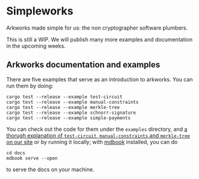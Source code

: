 # Simpleworks

Arkworks made simple for us: the non cryptographer software plumbers.

This is still a WIP. We will publish many more examples and documentation in the upcoming weeks.
 
## Arkworks documentation and examples

There are five examples that serve as an introduction to arkworks. You can run them by doing:

``` shell
cargo test --release --example test-circuit
cargo test --release --example manual-constraints
cargo test --release --example merkle-tree
cargo test --release --example schnorr-signature
cargo test --release --example simple-payments
```

You can check out the code for them under the `examples` directory, and [a thorugh explanation of `test-circuit`, `manual-constraints` and `merkle-tree` on our site](https://entropy1729.github.io/simpleworks/overview.html) or by running it locally; with [mdbook](https://rust-lang.github.io/mdBook/) installed, you can do 

```
cd docs
mdbook serve --open
```

to serve the docs on your machine.
